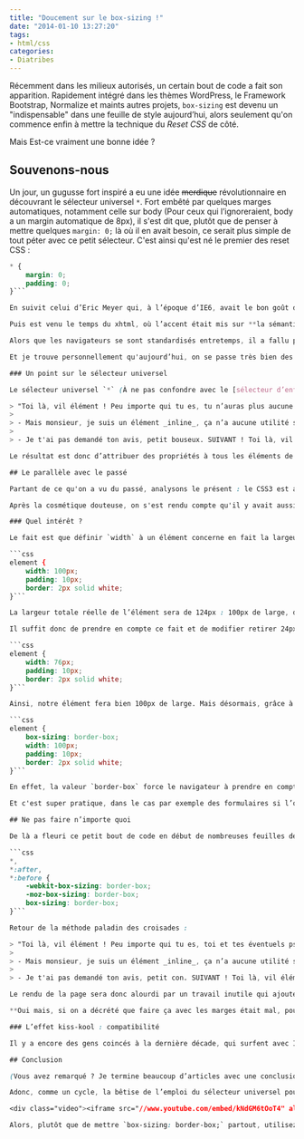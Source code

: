 ```yaml
---
title: "Doucement sur le box-sizing !"
date: "2014-01-10 13:27:20"
tags:
- html/css
categories:
- Diatribes
---
```


Récemment dans les milieux autorisés, un certain bout de code a fait son apparition. Rapidement intégré dans les thèmes WordPress, le Framework Bootstrap, Normalize et maints autres projets, `box-sizing` est devenu un "indispensable" dans une feuille de style aujourd’hui, alors seulement qu'on commence enfin à mettre la technique du _Reset CSS_ de côté.

Mais Est-ce vraiment une bonne idée ?

<!--more-->

## Souvenons-nous

Un jour, un gugusse fort inspiré a eu une idée <del>merdique</del> révolutionnaire en découvrant le sélecteur universel `*`. Fort embêté par quelques marges automatiques, notamment celle sur body (Pour ceux qui l’ignoreraient, body a un margin automatique de 8px), il s'est dit que, plutôt que de penser à mettre quelques `margin: 0;` là où il en avait besoin, ce serait plus simple de tout péter avec ce petit sélecteur. C'est ainsi qu'est né le premier des reset CSS :

```css
* {
	margin: 0;
	padding: 0;
}```

En suivit celui d’Eric Meyer qui, à l’époque d’IE6, avait le bon goût de tenter de corriger intelligement les différences de marges automatiques d’un navigateur à l’autre. Seulement voilà  : à tout péter comme un gros babouin avec ces reset, il en résulte un problème conséquent : les marges automatiques ne sont pas faites pour les clebs et quand on les vire toutes, le texte devient complètement illisible. L’interaction normale des éléments html les uns envers les autres est un poil compromise, les paragraphes ne sont plus des paragraphes, etc.. À l’époque du html4 où internet était un vaste réseau de pages persos MultiMania pleines de gifs "codées" via des logiciels WYSIWYG, on ne se posait pas trop la question : on rustinait ça comme de grosses otaries à coup de `<br />` et hop, on avait des marges.

Puis est venu le temps du xhtml, où l’accent était mis sur **la sémantique du html**, la **séparation de la mise en forme**… Toujours habitués à utiliser des Reset, il a bien fallu se dire qu'après avoir foutu en l’air toutes les marges, il fallait ensuite les remettre manuellement. Quarante lignes pour retirer toutes les marges (Merci Meyer), quatre-vingt pour remettre des marges (Vous comprendrez que je trouve le principe débile) et de futures longues heures à débuguer ça parce que telle ou telle balise aura été oublié, parce que les marges qu'on a mises ne fonctionnent pas comme attendu et diverses raisons supplémentaires.

Alors que les navigateurs se sont standardisés entretemps, il a fallu presque dix ans pour qu'apparaisse l’idée d’une feuille de style de base qui redéfinirait directement et correctement les marges automatiques plutôt que de carrément les supprimer.

Et je trouve personnellement qu'aujourd’hui, on se passe très bien des deux.

### Un point sur le sélecteur universel

Le sélecteur universel `*` (À ne pas confondre avec le [sélecteur d’enfant indirect](http://www.emmanuelbeziat.com/blog/principes-du-css-les-selecteurs-partie1-css2/#selecteur-enfant-indirect)) n’a que peu d’utilité dans un cas pratique. On s'en sert très peu, voire quasiment jamais. Ses manifestations les plus courantes sont généralement les plus mauvaises, comme dans le cas de ce reset sauvage.

> "Toi là, vil élément ! Peu importe qui tu es, tu n’auras plus aucune marge !
>
> - Mais monsieur, je suis un élément _inline_, ça n’a aucune utilité sur moi, je n’ai aucune marge !
>
> - Je t'ai pas demandé ton avis, petit bouseux. SUIVANT ! Toi là, vil élément…"

Le résultat est donc d’attribuer des propriétés à tous les éléments de la page, sans se soucier d’un besoin quelconque. En effet, les éléments comme `<div>`, `<span>`, `<a>`, etc. n’ont aucune marge par défaut. Quelle utilité donc d’alourdir le rendu et la feuille de style avec des propriétés qui n’ont pas lieu d’être ?

## Le parallèle avec le passé

Partant de ce qu'on a vu du passé, analysons le présent : le CSS3 est arrivé avec ses grands sabots et, comme à chaque nouveauté, tout a été écumé par mode : les designs de sites arborant de beaux gradients générés en CSS, les coins arrondis dans tous les sens plus que de raison, les ombres sous les blocs ou les textes, les animations… Tout y passe, comme si le fait de rendre quelque chose possible aisément le rendait indispensable.

Après la cosmétique douteuse, on s'est rendu compte qu'il y avait aussi du pratique. Et alors est arrivé la mode de `box-sizing: border-box;`.

### Quel intérêt ?

Le fait est que définir `width` à un élément concerne en fait la largeur de son contenu, indépendamment de ses marges et de ses bordures. Ainsi, si on attribue à un bloc ce code CSS :

```css
element {
	width: 100px;
	padding: 10px;
	border: 2px solid white;
}```

La largeur totale réelle de l’élément sera de 124px : 100px de large, deux fois 10px de padding (gauche et droite), et deux fois 2px de bordure.

Il suffit donc de prendre en compte ce fait et de modifier retirer 24px à la largeur attribuée :

```css
element {
	width: 76px;
	padding: 10px;
	border: 2px solid white;
}```

Ainsi, notre élément fera bien 100px de large. Mais désormais, grâce à `box-sizing` il existe un autre moyen :

```css
element {
	box-sizing: border-box;
	width: 100px;
	padding: 10px;
	border: 2px solid white;
}```

En effet, la valeur `border-box` force le navigateur à prendre en compte la largeur attribuée sur l’ensemble de l’élément plutôt que sur son seul contenu (par opposition donc à son autre valeur, celle attribuée aux éléments par défaut : `content-box`). L’élément fera donc bien 100px de largeur, avec une marge interne de 10px de chaque côté et une bordure de 2px.

Et c'est super pratique, dans le cas par exemple des formulaires si l’on souhaite que les champs aient une largeur de 100% (un des rares cas où `width: 100%` est valable) tout en ayant une marge intérieure pour que le texte ne soit pas collé au bord.

## Ne pas faire n’importe quoi

De là a fleuri ce petit bout de code en début de nombreuses feuilles de style, comme je le disais en début d’article :

```css
*,
*:after,
*:before {
	-webkit-box-sizing: border-box;
	-moz-box-sizing: border-box;
	box-sizing: border-box;
}```

Retour de la méthode paladin des croisades :

> "Toi là, vil élément ! Peu importe qui tu es, toi et tes éventuels pseudo-éléments aurez un modèle de contenu "border-box" !
>
> - Mais monsieur, je suis un élément _inline_, ça n’a aucune utilité sur moi… Je ne prend même pas les marges en compte !
>
> - Je t'ai pas demandé ton avis, petit con. SUIVANT ! Toi là, vil élément…"

Le rendu de la page sera donc alourdi par un travail inutile qui ajoutera à **tous** les éléments un `box-sizing`.

**Oui mais, si on a décrété que faire ça avec les marges était mal, pourquoi ça serait bien avec autre chose ?**

### L’effet kiss-kool : compatibilité

Il y a encore des gens coincés à la dernière décade, qui surfent avec Internet Explorer 7\. Si vous devez en tenir compte, oubliez directement `box-sizing` ! Faute de quoi, vous développerez votre site avec des valeurs width sans vous soucier d’y soustraire les marges. De fait, lorsque vous regarderez votre site via ce navigateur qui ne prend pas cette propriété en compte, toutes les largeurs de vos éléments seront faussées ! Moche, hein ?

## Conclusion

(Vous avez remarqué ? Je termine beaucoup d’articles avec une conclusion.)

Adonc, comme un cycle, la bêtise de l’emploi du sélecteur universel pour attribuer des propriétés cools et bien à la mode revient. Et je ne vois **toujours pas** en quoi ce serait une bonne idée, cette fois. Je laisse Vaas vous expliquer :

<div class="video"><iframe src="//www.youtube.com/embed/kNdGM6tOoT4" allowfullscreen></iframe></div>

Alors, plutôt que de mettre `box-sizing: border-box;` partout, utilisez-le simplement lorsque vous en avez besoin.

